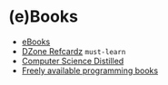 # (e)Books

 - [eBooks](https://content.pivotal.io/ebooks)
 - [DZone Refcardz](https://dzone.com/refcardz) `must-learn`
 - [Computer Science Distilled](https://sourcemaking.com/computer-science-distilled)
 - [Freely available programming books](https://github.com/EbookFoundation/free-programming-books)
